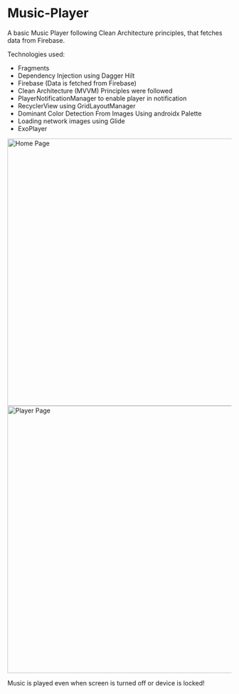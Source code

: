 # Music-Player
A basic Music Player following Clean Architecture principles, that fetches data from Firebase.

Technologies used:
- Fragments
- Dependency Injection using Dagger Hilt
- Firebase (Data is fetched from Firebase)
- Clean Architecture (MVVM) Principles were followed
- PlayerNotificationManager to enable player in notification
- RecyclerView using GridLayoutManager
- Dominant Color Detection From Images Using androidx Palette
- Loading network images using Glide
- ExoPlayer

<img src="https://user-images.githubusercontent.com/77187674/212466953-cbb06a6f-b27d-4ab0-9c86-98a86562e073.jpg" height = "600" alt = "Home Page"/>

<img src = "https://user-images.githubusercontent.com/77187674/212466959-ddde5a84-c0b0-4b4b-b4ac-970638386243.jpg" height = "600" alt = "Player Page"/>


Music is played even when screen is turned off or device is locked!
